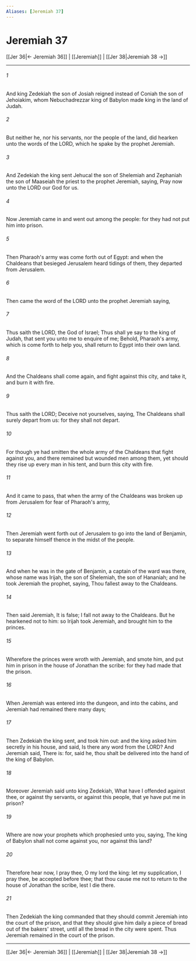 ```yaml
---
Aliases: [Jeremiah 37]
---
```

# Jeremiah 37

[[Jer 36|← Jeremiah 36]] | [[Jeremiah]] | [[Jer 38|Jeremiah 38 →]]
***



###### 1 
And king Zedekiah the son of Josiah reigned instead of Coniah the son of Jehoiakim, whom Nebuchadrezzar king of Babylon made king in the land of Judah. 

###### 2 
But neither he, nor his servants, nor the people of the land, did hearken unto the words of the LORD, which he spake by the prophet Jeremiah. 

###### 3 
And Zedekiah the king sent Jehucal the son of Shelemiah and Zephaniah the son of Maaseiah the priest to the prophet Jeremiah, saying, Pray now unto the LORD our God for us. 

###### 4 
Now Jeremiah came in and went out among the people: for they had not put him into prison. 

###### 5 
Then Pharaoh's army was come forth out of Egypt: and when the Chaldeans that besieged Jerusalem heard tidings of them, they departed from Jerusalem. 

###### 6 
Then came the word of the LORD unto the prophet Jeremiah saying, 

###### 7 
Thus saith the LORD, the God of Israel; Thus shall ye say to the king of Judah, that sent you unto me to enquire of me; Behold, Pharaoh's army, which is come forth to help you, shall return to Egypt into their own land. 

###### 8 
And the Chaldeans shall come again, and fight against this city, and take it, and burn it with fire. 

###### 9 
Thus saith the LORD; Deceive not yourselves, saying, The Chaldeans shall surely depart from us: for they shall not depart. 

###### 10 
For though ye had smitten the whole army of the Chaldeans that fight against you, and there remained but wounded men among them, yet should they rise up every man in his tent, and burn this city with fire. 

###### 11 
And it came to pass, that when the army of the Chaldeans was broken up from Jerusalem for fear of Pharaoh's army, 

###### 12 
Then Jeremiah went forth out of Jerusalem to go into the land of Benjamin, to separate himself thence in the midst of the people. 

###### 13 
And when he was in the gate of Benjamin, a captain of the ward was there, whose name was Irijah, the son of Shelemiah, the son of Hananiah; and he took Jeremiah the prophet, saying, Thou fallest away to the Chaldeans. 

###### 14 
Then said Jeremiah, It is false; I fall not away to the Chaldeans. But he hearkened not to him: so Irijah took Jeremiah, and brought him to the princes. 

###### 15 
Wherefore the princes were wroth with Jeremiah, and smote him, and put him in prison in the house of Jonathan the scribe: for they had made that the prison. 

###### 16 
When Jeremiah was entered into the dungeon, and into the cabins, and Jeremiah had remained there many days; 

###### 17 
Then Zedekiah the king sent, and took him out: and the king asked him secretly in his house, and said, Is there any word from the LORD? And Jeremiah said, There is: for, said he, thou shalt be delivered into the hand of the king of Babylon. 

###### 18 
Moreover Jeremiah said unto king Zedekiah, What have I offended against thee, or against thy servants, or against this people, that ye have put me in prison? 

###### 19 
Where are now your prophets which prophesied unto you, saying, The king of Babylon shall not come against you, nor against this land? 

###### 20 
Therefore hear now, I pray thee, O my lord the king: let my supplication, I pray thee, be accepted before thee; that thou cause me not to return to the house of Jonathan the scribe, lest I die there. 

###### 21 
Then Zedekiah the king commanded that they should commit Jeremiah into the court of the prison, and that they should give him daily a piece of bread out of the bakers' street, until all the bread in the city were spent. Thus Jeremiah remained in the court of the prison.

***
[[Jer 36|← Jeremiah 36]] | [[Jeremiah]] | [[Jer 38|Jeremiah 38 →]]
